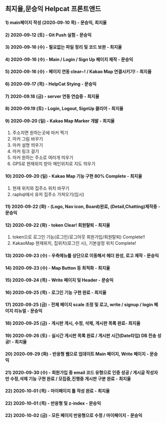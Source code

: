 ## 최지율,문승익 Helpcat 프론트앤드

#### 1) main페이지 작성 (2020-09-10 목) - 문승익, 최지율

#### 2) 2020-09-12 (토) - Git Push 실험 - 문승익

#### 3) 2020-09-16 (수) - 필요없는 파일 정리 및 코드 보완 - 최지율

#### 4) 2020-09-16 (수) - Main / Login / Sign Up 페이지 제작 - 문승익

#### 5) 2020-09-16 (수) - 페이지 연동 clear~! / Kakao Map 연결시키기! - 최지율

#### 6) 2020-09-17 (목) - HelpCat Stying - 문승익

#### 7) 2020-09.18 (금) - server 연동 연습중 - 최지율

#### 8) 2020-09.19 (토) - Login, Logout, SignUp 클리어 - 최지율

#### 9) 2020-09-20 (일) - Kakao Map  Marker 개발 - 최지율
1. 주소치면 원하는곳에 마커 찍기
2. 마커 그림 바꾸기
3. 마커 설명 띄우기
4. 마커 링크 걸기
5. 마커 원하는 주소로 여러개 띄우기
6. GPS로 현재위치 받아 메인위치로 지도 띄우기

#### 10) 2020-09-20 (일) - Kakao Map 기능 구현 80% Complete - 최지율
1. 현재 위치와 집주소 위치 바꾸기
2. raphql에서 유저 집주소 가져오기(임시)

#### 11) 2020-09-22 (화) - (Logo, Nav icon, Board)완료, (Detail,Chatting)제작중 - 문승익

#### 12) 2020-09-22 (화) - token Clear! 회원탈퇴 - 최지율
1. token으로 로그인 기능(로그인/로그아웃 회원가입/회원탈퇴) Complete!!
2. KakaoMap 현재위치, 집위치(로그인 시), 기본설정 위치 Complete!

#### 13) 2020-09-23 (수) - 우측메뉴를 상단으로 이동해서 헤더 완성, 로고 제작 - 문승익

#### 14) 2020-09-23 (수) - Map Button 등 최적화 - 최지율

#### 15) 2020-09-24 (목) - Write 페이지 및 Header - 문승익

#### 16) 2020-09-25 (목) - 로그인 기능 구현 완료 - 최지율

#### 17) 2020-09-25 (금) - 전체 페이지 scale 조정 및 로고, write / signup / login 페이지 리뉴얼 - 문승익

#### 18) 2020-09-25 (금) - 게시판 게시, 수정, 삭제, 게시판 목록 완료- 최지율

#### 19) 2020-09-26 (토) - 실시간 게시판 목록 완료 / 게시판 시간(Date타입) DB 전송 성공! - 최지율

#### 20) 2020-09-29 (화) - 반응형 웹으로 업데이트 Main 페이지, Write 페이지 - 문승익

#### 21) 2020-09-30 (수) - 회원가입 중 email 코드 유형으로 인증 성공 / 게시글 작성자만 수정,삭제 기능 구현 완료 / 모집중,진행중 게시판 구분 완료 - 최지율

#### 22) 2020-10-01 (목) - 마이페이지 틀 작성 완료 - 최지율

#### 22) 2020-10-01 (목) - 반응형 및 z-index - 문승익

#### 22) 2020-10-02 (금) - 모든 페이지 반응형으로 수정 / 마이페이지 - 문승익
